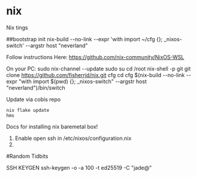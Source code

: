 # nix
Nix tings


##bootstrap init
nix-build --no-link --expr 'with import ~/cfg {}; _nixos-switch' --argstr host "neverland"


Follow instructions Here:
https://github.com/nix-community/NixOS-WSL

On your PC:
sudo nix-channel --update
sudo su
cd /root
nix-shell -p git
git clone https://github.com/fisherrjd/nix.git cfg
cd cfg
$(nix-build --no-link --expr "with import $(pwd) {}; _nixos-switch" --argstr host "neverland")/bin/switch

Update via cobis repo
```
nix flake update
hms
```

Docs for installing nix baremetal box!

1. Enable open ssh in /etc/nixos/configuration.nix
2. 


#Random Tidbits

SSH KEYGEN
ssh-keygen -o -a 100 -t ed25519 -C "jade@<identifier>"